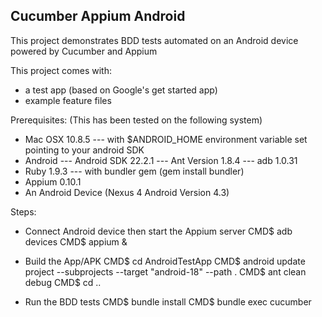 ## Cucumber Appium Android ##

This project demonstrates BDD tests automated on an Android device powered by Cucumber and Appium

This project comes with:
 - a test app (based on Google's get started app)
 - example feature files

Prerequisites: (This has been tested on the following system)
 - Mac OSX 10.8.5
 --- with $ANDROID_HOME environment variable set pointing to your android SDK
 - Android
 --- Android SDK 22.2.1
 --- Ant Version 1.8.4
 --- adb 1.0.31
 - Ruby 1.9.3
 --- with bundler gem (gem install bundler)
 - Appium 0.10.1
 - An Android Device (Nexus 4 Android Version 4.3)

Steps:
 - Connect Android device then start the Appium server
    CMD$ adb devices
    CMD$ appium &

 - Build the App/APK
    CMD$ cd AndroidTestApp
    CMD$ android update project --subprojects --target "android-18" --path .
    CMD$ ant clean debug
    CMD$ cd ..
 
  - Run the BDD tests
    CMD$ bundle install
    CMD$ bundle exec cucumber

